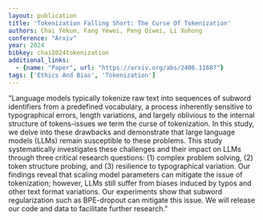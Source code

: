 ```yaml
---
layout: publication
title: 'Tokenization Falling Short: The Curse Of Tokenization'
authors: Chai Yekun, Fang Yewei, Peng Qiwei, Li Xuhong
conference: "Arxiv"
year: 2024
bibkey: chai2024tokenization
additional_links:
  - {name: "Paper", url: "https://arxiv.org/abs/2406.11687"}
tags: ['Ethics And Bias', 'Tokenization']
---
```

"Language models typically tokenize raw text into sequences of subword identifiers from a predefined vocabulary, a process inherently sensitive to typographical errors, length variations, and largely oblivious to the internal structure of tokens-issues we term the curse of tokenization. In this study, we delve into these drawbacks and demonstrate that large language models (LLMs) remain susceptible to these problems. This study systematically investigates these challenges and their impact on LLMs through three critical research questions: (1) complex problem solving, (2) token structure probing, and (3) resilience to typographical variation. Our findings reveal that scaling model parameters can mitigate the issue of tokenization; however, LLMs still suffer from biases induced by typos and other text format variations. Our experiments show that subword regularization such as BPE-dropout can mitigate this issue. We will release our code and data to facilitate further research."
